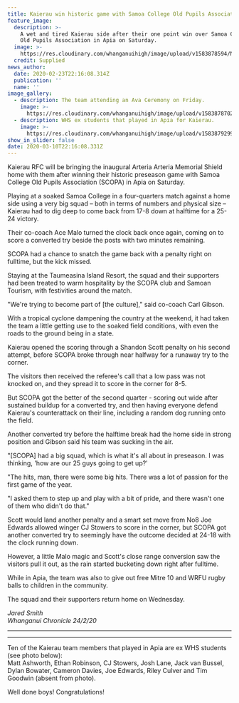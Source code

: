 ```yaml
---
title: Kaierau win historic game with Samoa College Old Pupils Association in Apia
feature_image:
  description: >-
    A wet and tired Kaierau side after their one point win over Samoa College
    Old Pupils Association in Apia on Saturday.
  image: >-
    https://res.cloudinary.com/whanganuihigh/image/upload/v1583878594/News/Kaierau-in-Samoa.-Chron-24.2.20.-Photo-supplied.jpg
  credit: Supplied
news_author:
  date: 2020-02-23T22:16:08.314Z
  publication: ''
  name: ''
image_gallery:
  - description: The team attending an Ava Ceremony on Friday.
    image: >-
      https://res.cloudinary.com/whanganuihigh/image/upload/v1583878702/News/Kaierau_in_Samoa_at_Ava_Ceremony._Chron_24.2.20._Photo_supplied.jpg
  - description: WHS ex students that played in Apia for Kaierau.
    image: >-
      https://res.cloudinary.com/whanganuihigh/image/upload/v1583879299/News/Kaierau_.snip_of_with_boys_names.png
show_in_slider: false
date: 2020-03-10T22:16:08.331Z
---
```

Kaierau RFC will be bringing the inaugural Arteria Arteria Memorial Shield home with them after winning their historic preseason game with Samoa College Old Pupils Association (SCOPA) in Apia on Saturday.

Playing at a soaked Samoa College in a four-quarters match against a home side using a very big squad – both in terms of numbers and physical size – Kaierau had to dig deep to come back from 17-8 down at halftime for a 25-24 victory.

Their co-coach Ace Malo turned the clock back once again, coming on to score a converted try beside the posts with two minutes remaining.

SCOPA had a chance to snatch the game back with a penalty right on fulltime, but the kick missed.

Staying at the Taumeasina Island Resort, the squad and their supporters had been treated to warm hospitality by the SCOPA club and Samoan Tourism, with festivities around the match.

"We're trying to become part of [the culture]," said co-coach Carl Gibson.

With a tropical cyclone dampening the country at the weekend, it had taken the team a little getting use to the soaked field conditions, with even the roads to the ground being in a state.

Kaierau opened the scoring through a Shandon Scott penalty on his second attempt, before SCOPA broke through near halfway for a runaway try to the corner.

The visitors then received the referee's call that a low pass was not knocked on, and they spread it to score in the corner for 8-5.

But SCOPA got the better of the second quarter - scoring out wide after sustained buildup for a converted try, and then having everyone defend Kaierau's counterattack on their line, including a random dog running onto the field.

Another converted try before the halftime break had the home side in strong position and Gibson said his team was sucking in the air.

"\[SCOPA] had a big squad, which is what it's all about in preseason. I was thinking, 'how are our 25 guys going to get up?'

"The hits, man, there were some big hits. There was a lot of passion for the first game of the year.

"I asked them to step up and play with a bit of pride, and there wasn't one of them who didn't do that."

Scott would land another penalty and a smart set move from No8 Joe Edwards allowed winger CJ Stowers to score in the corner, but SCOPA got another converted try to seemingly have the outcome decided at 24-18 with the clock running down.

However, a little Malo magic and Scott's close range conversion saw the visitors pull it out, as the rain started bucketing down right after fulltime.

While in Apia, the team was also to give out free Mitre 10 and WRFU rugby balls to children in the community.

The squad and their supporters return home on Wednesday.  

*Jared Smith  
Whanganui Chronicle 24/2/20*

- - -

- - -

Ten of the Kaierau team members that played in Apia are ex WHS students (see photo below):  
Matt Ashworth, Ethan Robinson, CJ Stowers, Josh Lane, Jack van Bussel, Dylan Bowater, Cameron Davies, Joe Edwards, Riley Culver and Tim Goodwin (absent from photo).  

Well done boys!  Congratulations!